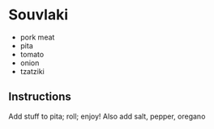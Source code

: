 # Souvlaki
- pork meat
- pita
- tomato
- onion
- tzatziki
## Instructions
Add stuff to pita; roll; enjoy!
Also add salt, pepper, oregano
